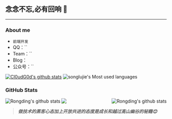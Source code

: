 ## 念念不忘,必有回响 👋
---
### About me

-  `前端开发`
- QQ：``
- Team：``
- Blog： 
- 公众号：``

[![Cl0udG0d's github stats](https://github-readme-stats.vercel.app/api?username=songlujie)](https://github.com/anuraghazra/github-readme-stats)
![songlujie's Most used languages](https://github-readme-stats.vercel.app/api/top-langs/?username=songlujie&layout=compact&hide_border=true&langs_count=10)

### GitHub Stats
<div align="center">
    <a href="https://github.com/songlujie">
        <img align="left" src="https://github-readme-stats.vercel.app/api?username=songlujie&show_icons=truee&include_all_commits=true&theme=onedark&hide=prs" alt="Rongding's github stats"/>
    </a>
    <a href="https://github.com/songlujie">
        <img align="right" src="https://github-readme-stats.vercel.app/api/top-langs/?username=songlujie&layout=compact&show_icons=truee&include_all_commits=true&theme=onedark&card_width=230" alt="Rongding's github stats"/>
    </a>
</div>


![](https://activity-graph.herokuapp.com/graph?username=songlujie&theme=github)

> ***做技术的黑客心态加上开放共进的态度是成长和越过高山幽谷的秘籍😊***
